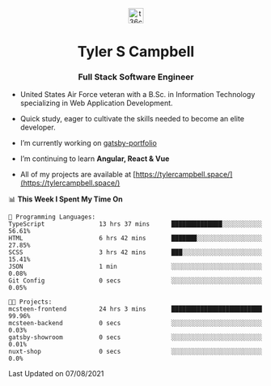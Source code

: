 <p align="center">
<a href="https://www.linkedin.com/in/t36campbell" target="blank"><img align="center" src="https://ik.imagekit.io/t36campbell/Portfolio/linkedin.png.original_m8bbGgPh6.png" alt="t36campbell" height="30" width="30" /></a>
</p>
<h1 align="center">Tyler S Campbell</h1>
<h3 align="center">Full Stack Software Engineer</h3>

* United States Air Force veteran with a B.Sc. in Information Technology specializing in Web Application Development. 

* Quick study, eager to cultivate the skills needed to become an elite developer.

* I’m currently working on [gatsby-portfolio](https://github.com/t36campbell/gatsby-portfolio)

* I’m continuing to learn **Angular, React & Vue**

* All of my projects are available at [https://tylercampbell.space/](https://tylercampbell.space/)

<!--START_SECTION:waka-->
📊 **This Week I Spent My Time On** 

```text
💬 Programming Languages: 
TypeScript               13 hrs 37 mins      ██████████████░░░░░░░░░░░   56.61% 
HTML                     6 hrs 42 mins       ███████░░░░░░░░░░░░░░░░░░   27.85% 
SCSS                     3 hrs 42 mins       ███░░░░░░░░░░░░░░░░░░░░░░   15.41% 
JSON                     1 min               ░░░░░░░░░░░░░░░░░░░░░░░░░   0.08% 
Git Config               0 secs              ░░░░░░░░░░░░░░░░░░░░░░░░░   0.05%

🐱‍💻 Projects: 
mcsteen-frontend         24 hrs 3 mins       █████████████████████████   99.96% 
mcsteen-backend          0 secs              ░░░░░░░░░░░░░░░░░░░░░░░░░   0.03% 
gatsby-showroom          0 secs              ░░░░░░░░░░░░░░░░░░░░░░░░░   0.01% 
nuxt-shop                0 secs              ░░░░░░░░░░░░░░░░░░░░░░░░░   0.0%

```


 Last Updated on 07/08/2021
<!--END_SECTION:waka-->
